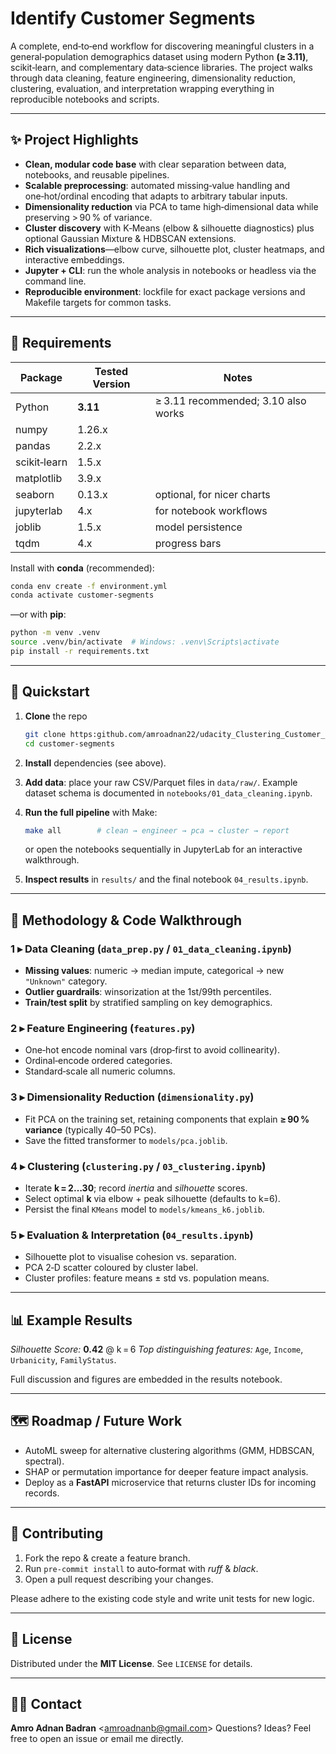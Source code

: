 # Identify Customer Segments

A complete, end‑to‑end workflow for discovering meaningful clusters in a general‑population demographics dataset using modern Python **(≥ 3.11)**, scikit‑learn, and complementary data‑science libraries. The project walks through data cleaning, feature engineering, dimensionality reduction, clustering, evaluation, and interpretation wrapping everything in reproducible notebooks and scripts.

---

## ✨ Project Highlights

* **Clean, modular code base** with clear separation between data, notebooks, and reusable pipelines.
* **Scalable preprocessing**: automated missing‑value handling and one‑hot/ordinal encoding that adapts to arbitrary tabular inputs.
* **Dimensionality reduction** via PCA to tame high‑dimensional data while preserving > 90 % of variance.
* **Cluster discovery** with K‑Means (elbow & silhouette diagnostics) plus optional Gaussian Mixture & HDBSCAN extensions.
* **Rich visualizations**—elbow curve, silhouette plot, cluster heatmaps, and interactive embeddings.
* **Jupyter + CLI**: run the whole analysis in notebooks or headless via the command line.
* **Reproducible environment**: lockfile for exact package versions and Makefile targets for common tasks.

---

## 🔧 Requirements

| Package      | Tested Version | Notes                               |
| ------------ | -------------- | ----------------------------------- |
| Python       | **3.11**       | ≥ 3.11 recommended; 3.10 also works |
| numpy        | 1.26.x         |                                     |
| pandas       | 2.2.x          |                                     |
| scikit‑learn | 1.5.x          |                                     |
| matplotlib   | 3.9.x          |                                     |
| seaborn      | 0.13.x         | optional, for nicer charts          |
| jupyterlab   | 4.x            | for notebook workflows              |
| joblib       | 1.5.x          | model persistence                   |
| tqdm         | 4.x            | progress bars                       |

Install with **conda** (recommended):

```bash
conda env create -f environment.yml
conda activate customer‑segments
```

—or with **pip**:

```bash
python -m venv .venv
source .venv/bin/activate  # Windows: .venv\Scripts\activate
pip install -r requirements.txt
```

---

## 🚀 Quickstart

1. **Clone** the repo

   ```bash
   git clone https:github.com/amroadnan22/udacity_Clustering_Customer_Segments.git
   cd customer‑segments
   ```
2. **Install** dependencies (see above).
3. **Add data**: place your raw CSV/Parquet files in `data/raw/`. Example dataset schema is documented in `notebooks/01_data_cleaning.ipynb`.
4. **Run the full pipeline** with Make:

   ```bash
   make all        # clean → engineer → pca → cluster → report
   ```

   or open the notebooks sequentially in JupyterLab for an interactive walkthrough.
5. **Inspect results** in `results/` and the final notebook `04_results.ipynb`.

---

## 🧪 Methodology & Code Walkthrough

### 1 ▸ Data Cleaning (`data_prep.py` / `01_data_cleaning.ipynb`)

* **Missing values**: numeric → median impute, categorical → new `"Unknown"` category.
* **Outlier guardrails**: winsorization at the 1st/99th percentiles.
* **Train/test split** by stratified sampling on key demographics.

### 2 ▸ Feature Engineering (`features.py`)

* One‑hot encode nominal vars (drop‑first to avoid collinearity).
* Ordinal‑encode ordered categories.
* Standard‑scale all numeric columns.

### 3 ▸ Dimensionality Reduction (`dimensionality.py`)

* Fit PCA on the training set, retaining components that explain **≥ 90 % variance** (typically 40–50 PCs).
* Save the fitted transformer to `models/pca.joblib`.

### 4 ▸ Clustering (`clustering.py` / `03_clustering.ipynb`)

* Iterate **k = 2…30**; record *inertia* and *silhouette* scores.
* Select optimal **k** via elbow + peak silhouette (defaults to k=6).
* Persist the final `KMeans` model to `models/kmeans_k6.joblib`.

### 5 ▸ Evaluation & Interpretation (`04_results.ipynb`)

* Silhouette plot to visualise cohesion vs. separation.
* PCA 2‑D scatter coloured by cluster label.
* Cluster profiles: feature means ± std vs. population means.

---

## 📊 Example Results

*Silhouette Score:* **0.42** @ k = 6
*Top distinguishing features:* `Age`, `Income`, `Urbanicity`, `FamilyStatus`.

Full discussion and figures are embedded in the results notebook.

---

## 🗺️ Roadmap / Future Work

* AutoML sweep for alternative clustering algorithms (GMM, HDBSCAN, spectral).
* SHAP or permutation importance for deeper feature impact analysis.
* Deploy as a **FastAPI** microservice that returns cluster IDs for incoming records.

---

## 🤝 Contributing

1. Fork the repo & create a feature branch.
2. Run `pre‑commit install` to auto‑format with *ruff* & *black*.
3. Open a pull request describing your changes.

Please adhere to the existing code style and write unit tests for new logic.

---

## 📄 License

Distributed under the **MIT License**. See `LICENSE` for details.

---

## 🙋‍♂️ Contact

**Amro Adnan Badran**
\<[amroadnanb@gmail.com](mailto:amroadnanb@gmail.com)>
Questions? Ideas? Feel free to open an issue or email me directly.
